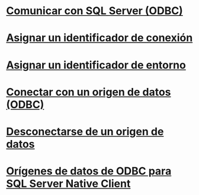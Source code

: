 # [Comunicar con SQL Server (ODBC)](communicating-with-sql-server-odbc.md)
# [Asignar un identificador de conexión](allocating-a-connection-handle.md)
# [Asignar un identificador de entorno](allocating-an-environment-handle.md)
# [Conectar con un origen de datos (ODBC)](connecting-to-a-data-source-odbc.md)
# [Desconectarse de un origen de datos](disconnecting-from-a-data-source.md)
# [Orígenes de datos de ODBC para SQL Server Native Client](sql-server-native-client-odbc-data-sources.md)
